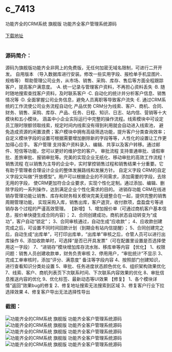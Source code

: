 # c_7413
功能齐全的CRM系统 旗舰版 功能齐全客户管理系统源码
<br/></br>
[下载地址](https://www.uuid2.com/7413.html "下载地址")
<br/></br>
<h3>源码简介：</h3>
<p>源码为旗舰版功能齐全非网上的免费版，无任何加密无域名限制，可进行二开开发。
自用版本 （导入数据库进行安装。修改一些实用字段、报检单手机显图片、规格等）
帮助管理公司业务，从市场、销售、采购、库存、售后等方面全程跟踪客户，提高客户满意度。
·A. 统一记录与管理客户资料，不再担心资料丢失
·B. 随时随地搜索查找客户资料，及时联系客户
·C. 自动化的统计并分析客户信息、销售情况等
·D. 全面掌握公司业务信息，避免人员离职等导致客户流失
·E. 通过CRM系统的工作流使公司业务流程自动化
产品优势
CRM分为线索、客户、商机、合同、财务、销售、采购、库存、产品、任务、日程、知识、日志、站内信、营销等十大模块和五小模块，
涵盖中小企业实际运行中完整的操作流程。线索模块中可设定员工限时限额领取线索，规定时间内线索没有得到利用就会自动进入线索池，
避免造成资源的闲置浪费；客户模块中拥有高级筛选功能，提升客户分类查询效率；
自定义模块字段的设置可根据需要增加删除新的字段等等，人性化的设置让工作更加得心应手。
客户管理
支持客户资料录入、编辑、共享以及客户转移。通过邮件、短信等功能，您可以更好的维护您的客户。
审批流程
支持普通审批、请假审批、差旅审批、报销审批等。完美的实现企业无纸化、移动审批的高效工作流程！
销售流程
在以销售为主导的企业中，实时掌控销售过程和销售结果十分重要。它有助于管理者合理设计企业的整体发展路线和发展方针。
自定义字段
CRM的自定义字段又叫做“开放模型”。用户可以根据企业的不同需求，添加需要的字段，去除无用的字段，
使CRM更加符合企业要求，实现个性化定制。通过添加、编辑、删除字段的一系列操作，达到满足企业个性化需求的目的。
进销存功能
CRM在线进销存管理功能让销售、库存和财务相关模块完美无缝整合在一起，提供完整的销售周期管理功能，
实现采购入库，销售出库，客户退货，收付款项，盘盈盘亏等进销存各个过程的严谨高效管理。
【新增】
1、增加报价单（可通过商机客户基本信息，报价单快捷生成合同内容）；
2、合同创建成功，商机状态自动转变为“成功”，客户自动“锁定”；
3、合同审核通过，自动生成“应收款”；
4、应收款创建完成之后，可设置不同时间回款计划（到期会有站内信提醒）；
5、合同创建完之后，自动生成“出库单”，可打印出库单，“出库单”审核之后，仓管人员可以进行出库操作
6、添加收款单时，可选择“是否已开具发票”（可在配置里设置是否选择使用这一字段）
7、“进销存”模块增加库存流水账、移库单等内容
【优化】
1、权限问题：销售人员创建收款单，财务负责审核
2、停用用户，“审批统计”不显示
3、完成工单审核时，添加“评分、满意度” 备注等字段内容
4、按照部门创建知识，进行查看知识分类处设置
5、审批、任务进度状态颜色优化
6、组织架构效果优化
7、线索、客户、商机列表页下次联系时间、下次联系内容效果的优化
8、审批信息推送内容的优化
9、优化标签、最新动态等UI效果
【修复】
1、各个模块详情“返回”效果bug的修复
2、修复地址搜索无法搜索到区域
3、修复客户行业下拉选择效果
4、修复客户导出无法选择性导出<p>
<h3>截图：</h3>
<img src="https://www.uuid2.com/wp-content/uploads/img/pro/20210825/16298571898919.jpg" alt="功能齐全的CRM系统 旗舰版 功能齐全客户管理系统源码"><img src="https://www.uuid2.com/wp-content/uploads/img/pro/20210825/16298571896280.jpg" alt="功能齐全的CRM系统 旗舰版 功能齐全客户管理系统源码"><img src="https://www.uuid2.com/wp-content/uploads/img/pro/20210825/16298571893323.jpg" alt="功能齐全的CRM系统 旗舰版 功能齐全客户管理系统源码"><img src="https://www.uuid2.com/wp-content/uploads/img/pro/20210825/16298571905372.jpg" alt="功能齐全的CRM系统 旗舰版 功能齐全客户管理系统源码"><img src="https://www.uuid2.com/wp-content/uploads/img/pro/20210825/16298571906409.jpg" alt="功能齐全的CRM系统 旗舰版 功能齐全客户管理系统源码">
